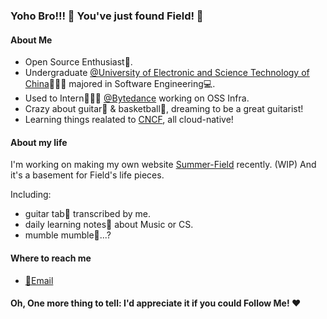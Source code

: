 ### Yoho Bro!!! 👋 You've just found Field! 🎉 

#### About Me

- Open Source Enthusiast🤩.
- Undergraduate [@University of Electronic and Science Technology of China](https://en.uestc.edu.cn/)👨🏼‍🎓 majored in Software Engineering💻.
- Used to Intern👷🏼‍♂️ [@Bytedance](https://github.com/bytedance) working on OSS Infra.
- Crazy about guitar🎸 & basketball🏀, dreaming to be a great guitarist!
- Learning things realated to [CNCF](https://www.cncf.io/), all cloud-native!

#### About my life

I'm working on making my own website [Summer-Field](summer-field.xyz) recently. (WIP)
And it's a basement for Field's life pieces.

Including:
- guitar tab🎼 transcribed by me.
- daily learning notes📒 about Music or CS.
- mumble mumble💩...?

#### Where to reach me

- [📮Email](mailto:xiayejx@foxmail.com)

#### Oh, One more thing to tell: I'd appreciate it if you could Follow Me! ❤️
